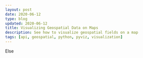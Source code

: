 ```yaml
---
layout: post
date: 2020-06-12
type: blog
updated: 2020-06-12
title: Visualizing Geospatial Data on Maps
description: See how to visualize geospatial fields on a map
tags: [api, geospatial, python, pyviz, visualization]
---
```

Else